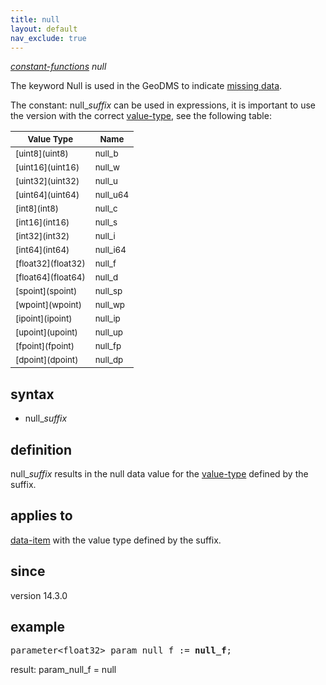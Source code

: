 ```yaml
---
title: null
layout: default
nav_exclude: true
---
```

*[constant-functions](constant-functions) null*

The keyword Null is used in the GeoDMS to indicate [missing data](https://en.wikipedia.org/wiki/Missing_data).

The constant: null_<I>suffix</I> can be used in expressions, it is important to use the version with the correct [value-type](value-type), see the following table:

<table>
<thead>
<tr class="header">
<th><sup>Value Type</sup></th>
<th><sup>Name</sup></th>
</tr>
</thead>
<tbody>
<tr class="even">
<td><sup>[uint8](uint8)</sup></td>
<td><sup>null_b</sup></td>
</tr>
<tr class="odd">
<td><sup>[uint16](uint16)</sup></td>
<td><sup>null_w</sup></td>
</tr>
<tr class="even">
<td><sup>[uint32](uint32)</sup></td>
<td><sup>null_u</sup></td>
</tr>
<tr class="odd">
<td><sup>[uint64](uint64)</sup></td>
<td><sup>null_u64</sup></td>
</tr>
<tr class="even">
<td><sup>[int8](int8)</sup></td>
<td><sup>null_c</sup></td>
</tr>
<tr class="odd">
<td><sup>[int16](int16)</sup></td>
<td><sup>null_s</sup></td>
</tr>
<tr class="even">
<td><sup>[int32](int32)</sup></td>
<td><sup>null_i</sup></td>
</tr>
<tr class="odd">
<td><sup>[int64](int64)</sup></td>
<td><sup>null_i64</sup></td>
</tr>
<tr class="even">
<td><sup>[float32](float32)</sup></td>
<td><sup>null_f</sup></td>
</tr>
<tr class="odd">
<td><sup>[float64](float64)</sup></td>
<td><sup>null_d</sup></td>
</tr>
<tr class="even">
<td><sup>[spoint](spoint)</sup></td>
<td><sup>null_sp</sup></td>
</tr>
<tr class="odd">
<td><sup>[wpoint](wpoint)</sup></td>
<td><sup>null_wp</sup></td>
</tr>
<tr class="even">
<td><sup>[ipoint](ipoint)</sup></td>
<td><sup>null_ip</sup></td>
</tr>
<tr class="odd">
<td><sup>[upoint](upoint)</sup></td>
<td><sup>null_up</sup></td>
</tr>
<tr class="even">
<td><sup>[fpoint](fpoint)</sup></td>
<td><sup>null_fp</sup></td>
</tr>
<tr class="odd">
<td><sup>[dpoint](dpoint)</sup></td>
<td><sup>null_dp</sup></td>
</tbody>
</table>  

## syntax

- null_<I>suffix</I>

## definition

null_<I>suffix</I> results in the null data value for the [value-type](value-type) defined by the suffix.

## applies to

[data-item](data-item) with the value type defined by the suffix.  

## since

version 14.3.0

## example

<pre>
parameter&lt;float32&gt; param_null_f := <B>null_f</B>;
</pre>

result: param_null_f = null